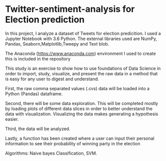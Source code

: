 # Twitter-sentiment-analysis for Election prediction 
In this project, I analyze a dataset of Tweets for election predicition. I used a Jupyter Notebook with 3.6 Python. The external libraries used are NumPy, Pandas, Seaborn,Matplotlib,Tweepy and Text blob.

The Anaconda (https://www.anaconda.com) environment I used to create this is included in the repository 

This study is an exercise to show how to use foundations of Data Science in order to import, study, visualize, and present the raw data in a method that is easy for any user to digest and understand.



First, the raw comma separated values (.cvs) data will be loaded into a Python (Pandas) dataframe.

Second, there will be some data exploration. This will be completed mostly by loading plots of different data slices in order to better understand the data with visualization. Visualizing the data makes generating a hypothesis easier.

Third, the data will be analyzed.

Lastly, a function has been created where a user can input their personal information to see their probability of winning party in the election

Algorithms:
Naive bayes Classification,
SVM.
